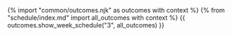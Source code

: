 {% import "common/outcomes.njk" as outcomes with context %}
{% from "schedule/index.md" import all_outcomes with context %}
{{ outcomes.show_week_schedule("3", all_outcomes) }}